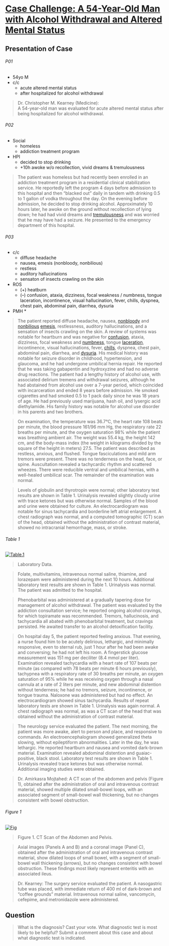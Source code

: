 <!--
Filename: 	2019-04-10.md
Project: 	/Users/shume/Developer/physician/NEJM/CC
Author: 	shumez <https://github.com/shumez>
Created: 	2019-04-18 21:22:1
Modified: 	2019-04-20 11:28:42
-----
Copyright (c) 2019 shumez
-->

# [Case Challenge: A 54-Year-Old Man with Alcohol Withdrawal and Altered Mental Status][2019_KearneyChristopherM]

## Presentation of Case

###### P01

* 54yo M
* c/c
    * acute altered mental status
    * after hospitalized for alcohol withdrawal

> Dr. Christopher M. Kearney (Medicine):  
> A 54-year-old man was evaluated for acute altered mental status after being hospitalized for alcohol withdrawal.

###### P02

* Social
    * homeless
    * addiction treatment program 
* HPI
    * decided to stop drinking
    * +10h awoke w/o recollection, vivid dreams & tremulousness

> The patient was homeless but had recently been enrolled in an addiction treatment program in a residential clinical stabilization service. He reportedly left the program 4 days before admission to this hospital and then “blacked out” daily in tandem with drinking 0.5 to 1 gallon of vodka throughout the day. On the evening before admission, he decided to stop drinking alcohol. Approximately 10 hours later, he awoke on the ground without recollection of lying down; he had had vivid dreams and [tremulousness](. "震える, おののく") and was worried that he may have had a seizure. He presented to the emergency department of this hospital.


###### P03

* c/c
    * diffuse headache
    * nausea, emesis (nonbloody, nonbilious)
    * restless
    * auditory hallucinations
    * sensaton of insects crawling on the skin
* ROS
    * (+) heatburn
    * (–) confusion, ataxia, dizziness, focal weakness / numbness, tongue laceration, incontinence, visual hallucination, fever, chills, dyspnea, chest pain, abdominal pain, diarrhea, dysuria
* PMH
    * 

> The patient reported diffuse headache, nausea, [nonbloody](. "非出血性") and [nonbilious](. "非胆汁性") [emesis](. "嘔吐, 催吐"), restlessness, auditory hallucinations, and a sensation of insects crawling on the skin. A review of systems was notable for heartburn and was negative for [confusion](. "錯乱, 意識障害, 混乱, 困惑"), ataxia, dizziness, focal weakness and [numbness](. "しびれ"), tongue [laceration](. "裂傷"), incontinence, visual hallucinations, fever, [chills](. "冷え"), dyspnea, chest pain, abdominal pain, diarrhea, and [dysuria](. "difficult urination"). His medical history was notable for seizure disorder in childhood, hypertension, and glaucoma, and he had undergone umbilical hernia repair. He reported that he was taking gabapentin and hydroxyzine and had no adverse drug reactions. The patient had a lengthy history of alcohol use, with associated delirium tremens and withdrawal seizures, although he had abstained from alcohol use over a 7-year period, which coincided with incarceration and ended 8 years before admission. He smoked cigarettes and had smoked 0.5 to 1 pack daily since he was 18 years of age. He had previously used marijuana, hash oil, and lysergic acid diethylamide. His family history was notable for alcohol use disorder in his parents and two brothers.

> On examination, the temperature was 36.7°C, the heart rate 108 beats per minute, the blood pressure 161/96 mm Hg, the respiratory rate 22 breaths per minute, and the oxygen saturation 98% while the patient was breathing ambient air. The weight was 55.4 kg, the height 142 cm, and the body-mass index (the weight in kilograms divided by the square of the height in meters) 27.5. The patient was described as restless, anxious, and flushed. Tongue fasciculations and mild arm tremors were present. There was no tenderness on the head, face, or spine. Auscultation revealed a tachycardic rhythm and scattered wheezes. There were reducible ventral and umbilical hernias, with a well-healed umbilical scar. The remainder of the examination was normal.

> Levels of globulin and thyrotropin were normal; other laboratory test results are shown in Table 1. Urinalysis revealed slightly cloudy urine with trace ketones but was otherwise normal. Samples of the blood and urine were obtained for culture. An electrocardiogram was notable for sinus tachycardia and borderline left atrial enlargement. A chest radiograph was normal, and a computed tomographic (CT) scan of the head, obtained without the administration of contrast material, showed no intracranial hemorrhage, mass, or stroke.

###### Table 1

[![Table.1][tbl_01]][tbl_01]

> Laboratory Data.

> Folate, multivitamins, intravenous normal saline, thiamine, and lorazepam were administered during the next 10 hours. Additional laboratory test results are shown in Table 1. Urinalysis was normal. The patient was admitted to the hospital.

> Phenobarbital was administered at a gradually tapering dose for management of alcohol withdrawal. The patient was evaluated by the addiction consultation service; he reported ongoing alcohol cravings, for which topiramate was recommended. Tremors, hallucinosis, and tachycardia all abated with phenobarbital treatment, but cravings persisted. He awaited transfer to an alcohol detoxification facility.

> On hospital day 5, the patient reported feeling anxious. That evening, a nurse found him to be acutely delirious, lethargic, and minimally responsive, even to sternal rub, just 1 hour after he had been awake and conversing; he had not left his room. A fingerstick glucose measurement was 151 mg per deciliter (8.4 mmol per liter). Examination revealed tachycardia with a heart rate of 107 beats per minute (as compared with 78 beats per minute 6 hours previously), tachypnea with a respiratory rate of 30 breaths per minute, an oxygen saturation of 95% while he was receiving oxygen through a nasal cannula at a rate of 2 liters per minute, and new abdominal distention without tenderness; he had no tremors, seizure, incontinence, or tongue trauma. Naloxone was administered but had no effect. An electrocardiogram showed sinus tachycardia. Results of repeat laboratory tests are shown in Table 1. Urinalysis was again normal. A chest radiograph was normal, as was a CT scan of the head that was obtained without the administration of contrast material.

> The neurology service evaluated the patient. The next morning, the patient was more awake, alert to person and place, and responsive to commands. An electroencephalogram showed generalized theta slowing, without epileptiform abnormalities. Later in the day, he was lethargic. He reported heartburn and nausea and vomited dark-brown material. Examination revealed abdominal distention and guaiac-positive, black stool. Laboratory test results are shown in Table 1. Urinalysis revealed trace ketones but was otherwise normal. Additional imaging studies were obtained.

> Dr. Amirkasra Mojtahed: A CT scan of the abdomen and pelvis (Figure 1), obtained after the administration of oral and intravenous contrast material, showed multiple dilated small-bowel loops, with an associated segment of small-bowel wall thickening, but no changes consistent with bowel obstruction.

###### Figure 1

[![Fig][fig_01]][fig_01]

> Figure 1. CT Scan of the Abdomen and Pelvis.

> Axial images (Panels A and B) and a coronal image (Panel C), obtained after the administration of oral and intravenous contrast material, show dilated loops of small bowel, with a segment of small-bowel wall thickening (arrows), but no changes consistent with bowel obstruction. These findings most likely represent enteritis with an associated ileus.

> Dr. Kearney: The surgery service evaluated the patient. A nasogastric tube was placed, with immediate return of 400 ml of dark-brown and “coffee grounds” material. Intravenous normal saline, vancomycin, cefepime, and metronidazole were administered.

## Question

> What is the diagnosis? Cast your vote. What diagnostic test is most likely to be helpful? Submit a comment about this case and about what diagnostic test is indicated.

[2019_KearneyChristopherM]: https://www.nejm.org/doi/story/10.1056/feature.2019.04.08.100072
[tbl_01]: https://www.nejm.org/pb-assets/images/editorial/large/NEJMcpc1900591_t1-1554835026730.jpg
[fig_01]: https://www.nejm.org/pb-assets/images/editorial/large/NEJMcpc1900591_f1-1554834701693.jpg